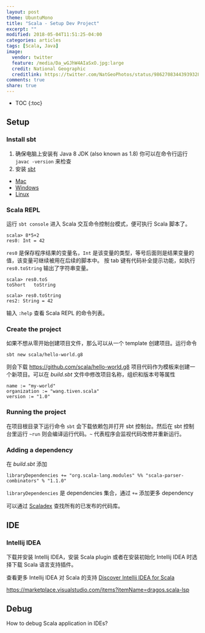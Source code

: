 ```yaml
---
layout: post
theme: UbuntuMono
title: "Scala - Setup Dev Project"
excerpt: ""
modified: 2018-05-04T11:51:25-04:00
categories: articles
tags: [Scala, Java]
image:
  vendor: twitter
  feature: /media/Da_wGJhW4AIaSxO.jpg:large
  credit: National Geographic
  creditlink: https://twitter.com/NatGeoPhotos/status/986270834439393280
comments: true
share: true
---
```


* TOC
{:toc}

## Setup
### Install sbt

1. 确保电脑上安装有 Java 8 JDK (also known as 1.8)
  你可以在命令行运行 `javac -version` 来检查
2. 安装 [sbt][scala-sbt]
  * [Mac](http://www.scala-sbt.org/1.x/docs/Installing-sbt-on-Mac.html)
  * [Windows](http://www.scala-sbt.org/1.x/docs/Installing-sbt-on-Windows.html)
  * [Linux](http://www.scala-sbt.org/1.x/docs/Installing-sbt-on-Linux.html)

### Scala REPL

运行 `sbt console` 进入 Scala 交互命令控制台模式，便可执行 Scala 脚本了。

```
scala> 8*5+2
res0: Int = 42
```
`res0` 是保存程序结果的变量名，`Int` 是该变量的类型，等号后面则是结果变量的值，该变量可继续被用在后续的脚本中。
按 tab 键有代码补全提示功能，如执行 `res0.toString` 输出了字符串变量。
```
scala> res0.toS
toShort   toString

scala> res0.toString
res2: String = 42
```

输入 `:help` 查看 Scala REPL 的命令列表。

### Create the project

如果不想从零开始创建项目文件，那么可以从一个 template 创建项目。运行命令

`sbt new scala/hello-world.g8`

则会下载 https://github.com/scala/hello-world.g8 项目代码作为模板来创建一个新项目。可以在 *build.sbt* 文件中修改项目名称，组织和版本号等属性

```
name := "my-world"
organization := "wang.tiven.scala"
version := "1.0"
```

### Running the project

在项目根目录下运行命令 `sbt` 会下载依赖包并打开 sbt 控制台。然后在 sbt 控制台里运行 `~run` 则会编译运行代码。`~` 代表程序会监视代码改修并重新运行。

### Adding a dependency

在 *build.sbt* 添加

```
libraryDependencies += "org.scala-lang.modules" %% "scala-parser-combinators" % "1.1.0"
```

`libraryDependencies` 是 dependencies 集合，通过 `+=` 添加更多 dependency

可以通过 [Scaladex](https://index.scala-lang.org/) 查找所有的已发布的代码库。

## IDE

### Intellij IDEA

下载并安装 Intellij IDEA，安装 Scala plugin 或者在安装初始化 Intellij IDEA 时选择下载 Scala 语言支持插件。

查看更多 Intellij IDEA 对 Scala 的支持 [Discover Intellij IDEA for Scala](https://www.jetbrains.com/help/idea/discover-intellij-idea-for-scala.html)


https://marketplace.visualstudio.com/items?itemName=dragos.scala-lsp

## Debug
How to debug Scala application in IDEs?





[scala-lang]:https://www.scala-lang.org/
[scala-sbt]:https://www.scala-sbt.org/index.html
